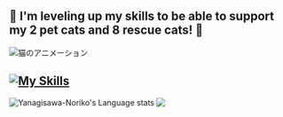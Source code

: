 ## :feet: I'm leveling up my skills to be able to support my 2 pet cats and 8 rescue cats! :feet: 

![猫のアニメーション](https://Yanagisawa-Noriko.github.io/cat-animation-svg/cat-animation.svg)

[![My Skills](https://skillicons.dev/icons?i=py,java,js,html,css,vscode,git,eclipse,docker,bash,postgres)](https://skillicons.dev)
---
<a href="https://github.com/anuraghazra/github-readme-stats#gh-light-mode-only">
  <img align="left" src="https://github-readme-stats.vercel.app/api/top-langs/?username=yanagisawa-noriko&layout=compact&title_color=F38C79&langs_count=12&hide_border=true&role=owner,collaborator&theme=default#gh-light-mode-only" alt="Yanagisawa-Noriko's Language stats" />
</a>

<a href="https://github.com/anuraghazra/github-readme-stats#gh-light-mode-only">
  <img align="left" src="https://github-readme-stats.vercel.app/api?username=yanagisawa-noriko&line_height=28&hide_border=true&count_private=true&text_color=3D0301&title_color=F38C79&icon_color=D76C82&show_icons=true" />
</a>
